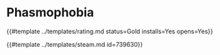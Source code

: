 # Phasmophobia
<!-- script:Aliases [] -->

{{#template ../templates/rating.md status=Gold installs=Yes opens=Yes}} 

{{#template ../templates/steam.md id=739630}}
